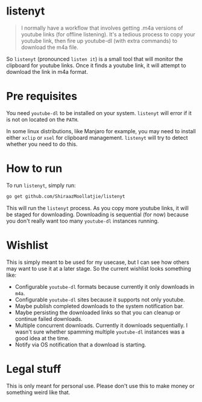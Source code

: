 # listenyt
> I normally have a workflow that involves getting .m4a versions of youtube links (for offline listening). It's a tedious process to copy your youtube link, then fire up youtube-dl (with extra commands) to download the m4a file.

So `listenyt` (pronounced `listen it`) is a small tool that will monitor the clipboard for youtube links. Once it finds a youtube link, it will attempt to download the link in m4a format.

# Pre requisites
You need `youtube-dl` to be installed on your system. `listenyt` will error if it is not on located on the `PATH`.

In some linux distributions, like Manjaro for example, you may need to install either `xclip` or `xsel` for clipboard management. `listenyt` will try to detect whether you need to do this.

# How to run
To run `listenyt`, simply run:

```sh
go get github.com/ShiraazMoollatjie/listenyt
```

This will run the `listenyt` process. As you copy more youtube links, it will be staged for downloading. Downloading is sequential (for now) because you don't really want too many `youtube-dl` instances running.

# Wishlist
This is simply meant to be used for my usecase, but I can see how others may want to use it at a later stage. So the current wishlist looks something like:

* Configurable `youtube-dl` formats because currently it only downloads in `m4a`.
* Configurable `youtube-dl` sites because it supports not only youtube.
* Maybe publish completed downloads to the system notification bar.
* Maybe persisting the downloaded links so that you can cleanup or continue failed downloads.
* Multiple concurrent downloads. Currently it downloads sequentially. I wasn't sure whether spamming multiple `youtube-dl` instances was a good idea at the time.
* Notify via OS notification that a download is starting.

# Legal stuff
This is only meant for personal use. Please don't use this to make money or something weird like that.